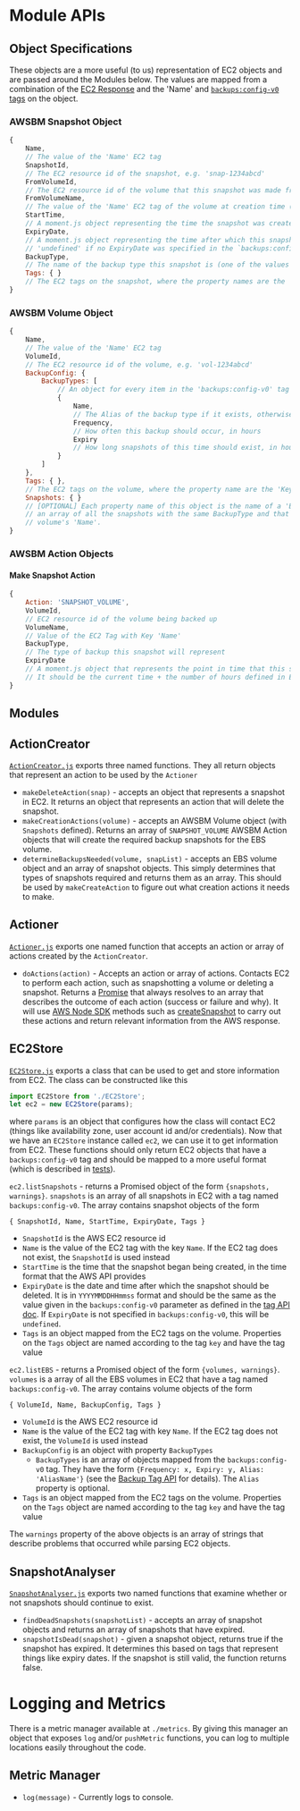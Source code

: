 # Module APIs

## Object Specifications

These objects are a more useful (to us) representation of EC2 objects and are passed around the Modules below. The values are mapped from a combination of the [EC2 Response](http://docs.aws.amazon.com/AWSJavaScriptSDK/latest/AWS/EC2.html) and the 'Name' and [`backups:config-v0` tags](./BackupTagAPI.md) on the object.

### AWSBM Snapshot Object

```JavaScript
{
	Name,
	// The value of the 'Name' EC2 tag
	SnapshotId,
	// The EC2 resource id of the snapshot, e.g. 'snap-1234abcd'
	FromVolumeId,
	// The EC2 resource id of the volume that this snapshot was made from, e.g. 'vol-1234abcd'
	FromVolumeName,
	// The value of the 'Name' EC2 tag of the volume at creation time (it is possible this could have changed since creation)
	StartTime,
	// A moment.js object representing the time the snapshot was created
	ExpiryDate,
	// A moment.js object representing the time after which this snapshot has expired. Can be
	// 'undefined' if no ExpiryDate was specified in the `backups:config-v0` tag
	BackupType,
	// The name of the backup type this snapshot is (one of the values from the volume's BackupTypes)
	Tags: {	}
	// The EC2 tags on the snapshot, where the property names are the 'Key' and the values are their 'Value'
}
```

### AWSBM Volume Object

```JavaScript
{
	Name,
	// The value of the 'Name' EC2 tag
	VolumeId,
	// The EC2 resource id of the volume, e.g. 'vol-1234abcd'
	BackupConfig: {
		BackupTypes: [
			// An object for every item in the 'backups:config-v0' tag of the volume
			{
				Name,
				// The Alias of the backup type if it exists, otherwise '[Frequency|Expiry]'
				Frequency,
				// How often this backup should occur, in hours
				Expiry
				// How long snapshots of this time should exist, in hours
			}
		]
	},
	Tags: { },
	// The EC2 tags on the volume, where the property name are the 'Key' and the values are their 'Value'
	Snapshots: { }
	// [OPTIONAL] Each property name of this object is the name of a 'BackupType'. The property contains
	// an array of all the snapshots with the same BackupType and that have the same 'FromVolumeName' as this
	// volume's 'Name'.
}
```

### AWSBM Action Objects

#### Make Snapshot Action

```JavaScript
{
	Action: 'SNAPSHOT_VOLUME',
	VolumeId,
	// EC2 resource id of the volume being backed up
	VolumeName,
	// Value of the EC2 Tag with Key 'Name'
	BackupType,
	// The type of backup this snapshot will represent
	ExpiryDate
	// A moment.js object that represents the point in time that this snapshot expires.
	// It should be the current time + the number of hours defined in Expiry for the BackupType
}
```

## Modules

## ActionCreator

[`ActionCreator.js`](../src/ActionCreator.js) exports three named functions. They all return objects that represent an action to be used by the `Actioner`

- `makeDeleteAction(snap)` - accepts an object that represents a snapshot in EC2. It returns an object that represents an action that will delete the snapshot.
- `makeCreationActions(volume)` - accepts an AWSBM Volume object (with `Snapshots` defined). Returns an array of `SNAPSHOT_VOLUME` AWSBM Action objects that will create the required backup snapshots for the EBS volume.
- `determineBackupsNeeded(volume, snapList)` - accepts an EBS volume object and an array of snapshot objects. This simply determines that types of snapshots required and returns them as an array. This should be used by `makeCreateAction` to figure out what creation actions it needs to make.

## Actioner

[`Actioner.js`](../src/Actioner.js) exports one named function that accepts an action or array of actions created by the `ActionCreator`.

- `doActions(action)` - Accepts an action or array of actions. Contacts EC2 to perform each action, such as snapshotting a volume or deleting a snapshot. Returns a [Promise](https://developer.mozilla.org/en/docs/Web/JavaScript/Reference/Global_Objects/Promise) that always resolves to an array that describes the outcome of each action (success or failure and why). It will use [AWS Node SDK](http://docs.aws.amazon.com/AWSJavaScriptSDK/latest/AWS/EC2.html) methods such as [createSnapshot](http://docs.aws.amazon.com/AWSJavaScriptSDK/latest/AWS/EC2.html#createSnapshot-property) to carry out these actions and return relevant information from the AWS response.

## EC2Store

[`EC2Store.js`](../src/EC2Store.js) exports a class that can be used to get and store information from EC2. The class can be constructed like this
```JavaScript
import EC2Store from './EC2Store';
let ec2 = new EC2Store(params);
```
where `params` is an object that configures how the class will contact EC2 (things like availability zone, user account id and/or credentials). Now that we have an `EC2Store` instance called `ec2`, we can use it to get information from EC2. These functions should only return EC2 objects that have a `backups:config-v0` tag and should be mapped to a more useful format (which is described in [tests](../test/_TestEC2Store.js)).

`ec2.listSnapshots` - returns a Promised object of the form `{snapshots, warnings}`. `snapshots` is an array of all snapshots in EC2 with a tag named `backups:config-v0`. The array contains snapshot objects of the form
```
{ SnapshotId, Name, StartTime, ExpiryDate, Tags }
```
* `SnapshotId` is the AWS EC2 resource id
* `Name` is the value of the EC2 tag with the key `Name`. If the EC2 tag does not exist, the `SnapshotId` is used instead
* `StartTime` is the time that the snapshot began being created, in the time format that the AWS API provides
* `ExpiryDate` is the date and time after which the snapshot should be deleted. It is in `YYYYMMDDHHmmss` format and should be the same as the value given in the `backups:config-v0` parameter as defined in the [tag API doc](./BackupTagAPI.md). If `ExpiryDate` is not specified in `backups:config-v0`, this will be `undefined`.
* `Tags` is an object mapped from the EC2 tags on the volume. Properties on the `Tags` object are named according to the tag `key` and have the tag value


`ec2.listEBS` - returns a Promised object of the form `{volumes, warnings}`. `volumes` is a array of all the EBS volumes in EC2 that have a tag named `backups:config-v0`. The array contains volume objects of the form
```
{ VolumeId, Name, BackupConfig, Tags }
```
* `VolumeId` is the AWS EC2 resource id
* `Name` is the value of the EC2 tag with key `Name`. If the EC2 tag does not exist, the `VolumeId` is used instead
* `BackupConfig` is an object with property `BackupTypes`
    * `BackupTypes` is an array of objects mapped from the `backups:config-v0` tag. They have the form `{Frequency: x, Expiry: y, Alias: 'AliasName'}` (see the [Backup Tag API](./BackupTagAPI.md) for details). The `Alias` property is optional.
* `Tags` is an object mapped from the EC2 tags on the volume. Properties on the `Tags` object are named according to the tag `key` and have the tag value

The `warnings` property of the above objects is an array of strings that describe problems that occurred while parsing EC2 objects.

## SnapshotAnalyser

[`SnapshotAnalyser.js`](../src/SnapshotAnalyser.js) exports two named functions that examine whether or not snapshots should continue to exist.

- `findDeadSnapshots(snapshotList)` - accepts an array of snapshot objects and returns an array of snapshots that have expired.
- `snapshotIsDead(snapshot)` - given a snapshot object, returns true if the snapshot has expired. It determines this based on tags that represent things like expiry dates. If the snapshot is still valid, the function returns false.

# Logging and Metrics

There is a metric manager available at `./metrics`. By giving this manager an object that exposes `log` and/or `pushMetric` functions, you can log to multiple locations easily throughout the code.

## Metric Manager

- `log(message)` - Currently logs to console.
